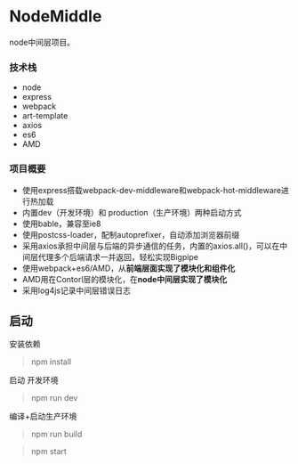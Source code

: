 # NodeMiddle
node中间层项目。

### 技术栈

* node
* express
* webpack
* art-template
* axios
* es6
* AMD

### 项目概要

* 使用express搭载webpack-dev-middleware和webpack-hot-middleware进行热加载
* 内置dev（开发环境）和 production（生产环境）两种启动方式
* 使用bable，兼容至ie8
* 使用postcss-loader，配制autoprefixer，自动添加浏览器前缀
* 采用axios承担中间层与后端的异步通信的任务，内置的axios.all()，可以在中间层代理多个后端请求一并返回，轻松实现Bigpipe
* 使用webpack+es6/AMD，从**前端层面实现了模块化和组件化**
* AMD用在Contorl层的模块化，在**node中间层实现了模块化**
* 采用log4js记录中间层错误日志


## 启动

安装依赖
> npm install
  
  
启动 开发环境
> npm run dev
  
  
编译+启动生产环境
> npm run build  

> npm start
